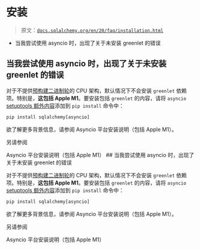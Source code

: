 # 安装

> 原文：[`docs.sqlalchemy.org/en/20/faq/installation.html`](https://docs.sqlalchemy.org/en/20/faq/installation.html)

+   当我尝试使用 asyncio 时，出现了关于未安装 greenlet 的错误

## 当我尝试使用 asyncio 时，出现了关于未安装 greenlet 的错误

对于不提供[预构建二进制轮](https://pypi.org/project/greenlet/#files)的 CPU 架构，默认情况下不会安装 `greenlet` 依赖项。特别是，**这包括 Apple M1**。要安装包括 `greenlet` 的内容，请将 `asyncio` [setuptools 额外内容](https://packaging.python.org/en/latest/tutorials/installing-packages/#installing-setuptools-extras)添加到 `pip install` 命令中：

```py
pip install sqlalchemy[asyncio]
```

欲了解更多背景信息，请参阅 Asyncio 平台安装说明（包括 Apple M1）。

另请参阅

Asyncio 平台安装说明（包括 Apple M1）  ## 当我尝试使用 asyncio 时，出现了关于未安装 greenlet 的错误

对于不提供[预构建二进制轮](https://pypi.org/project/greenlet/#files)的 CPU 架构，默认情况下不会安装 `greenlet` 依赖项。特别是，**这包括 Apple M1**。要安装包括 `greenlet` 的内容，请将 `asyncio` [setuptools 额外内容](https://packaging.python.org/en/latest/tutorials/installing-packages/#installing-setuptools-extras)添加到 `pip install` 命令中：

```py
pip install sqlalchemy[asyncio]
```

欲了解更多背景信息，请参阅 Asyncio 平台安装说明（包括 Apple M1）。

另请参阅

Asyncio 平台安装说明（包括 Apple M1）
